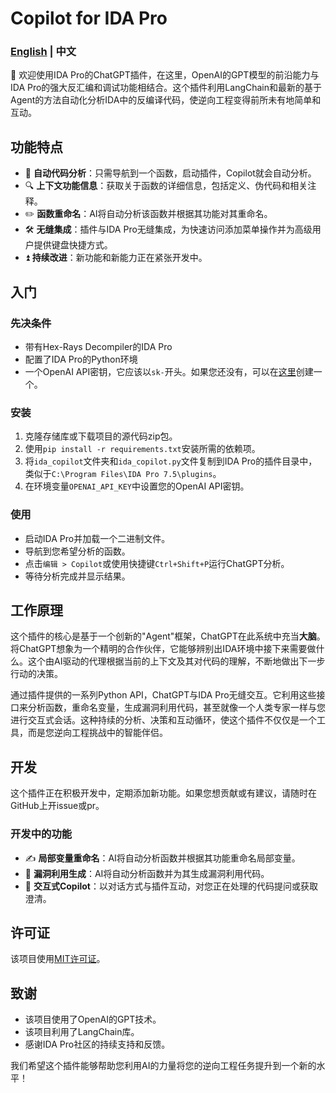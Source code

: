 # Copilot for IDA Pro

### [English](readme.md) | 中文

👋 欢迎使用IDA Pro的ChatGPT插件，在这里，OpenAI的GPT模型的前沿能力与IDA Pro的强大反汇编和调试功能相结合。这个插件利用LangChain和最新的基于Agent的方法自动化分析IDA中的反编译代码，使逆向工程变得前所未有地简单和互动。

## 功能特点

- 🤖 **自动代码分析**：只需导航到一个函数，启动插件，Copilot就会自动分析。
- 🔍 **上下文功能信息**：获取关于函数的详细信息，包括定义、伪代码和相关注释。
- ✏️ **函数重命名**：AI将自动分析该函数并根据其功能对其重命名。
- 🛠️ **无缝集成**：插件与IDA Pro无缝集成，为快速访问添加菜单操作并为高级用户提供键盘快捷方式。
- ⏫ **持续改进**：新功能和新能力正在紧张开发中。

## 入门

### 先决条件

- 带有Hex-Rays Decompiler的IDA Pro
- 配置了IDA Pro的Python环境
- 一个OpenAI API密钥，它应该以`sk-`开头。如果您还没有，可以在[这里](https://platform.openai.com/account/api-keys)创建一个。

### 安装

1. 克隆存储库或下载项目的源代码zip包。
2. 使用`pip install -r requirements.txt`安装所需的依赖项。
3. 将`ida_copilot`文件夹和`ida_copilot.py`文件复制到IDA Pro的插件目录中，类似于`C:\Program Files\IDA Pro 7.5\plugins`。
4. 在环境变量`OPENAI_API_KEY`中设置您的OpenAI API密钥。

### 使用

- 启动IDA Pro并加载一个二进制文件。
- 导航到您希望分析的函数。
- 点击`编辑 > Copilot`或使用快捷键`Ctrl+Shift+P`运行ChatGPT分析。
- 等待分析完成并显示结果。

## 工作原理

这个插件的核心是基于一个创新的"Agent"框架，ChatGPT在此系统中充当**大脑**。将ChatGPT想象为一个精明的合作伙伴，它能够辨别出IDA环境中接下来需要做什么。这个由AI驱动的代理根据当前的上下文及其对代码的理解，不断地做出下一步行动的决策。

通过插件提供的一系列Python API，ChatGPT与IDA Pro无缝交互。它利用这些接口来分析函数，重命名变量，生成漏洞利用代码，甚至就像一个人类专家一样与您进行交互式会话。这种持续的分析、决策和互动循环，使这个插件不仅仅是一个工具，而是您逆向工程挑战中的智能伴侣。

## 开发

这个插件正在积极开发中，定期添加新功能。如果您想贡献或有建议，请随时在GitHub上开issue或pr。

### 开发中的功能
- ✍️ **局部变量重命名**：AI将自动分析函数并根据其功能重命名局部变量。
- 🎯 **漏洞利用生成**：AI将自动分析函数并为其生成漏洞利用代码。
- 💬 **交互式Copilot**：以对话方式与插件互动，对您正在处理的代码提问或获取澄清。

## 许可证

该项目使用[MIT许可证](LICENSE)。

## 致谢

- 该项目使用了OpenAI的GPT技术。
- 该项目利用了LangChain库。
- 感谢IDA Pro社区的持续支持和反馈。

我们希望这个插件能够帮助您利用AI的力量将您的逆向工程任务提升到一个新的水平！